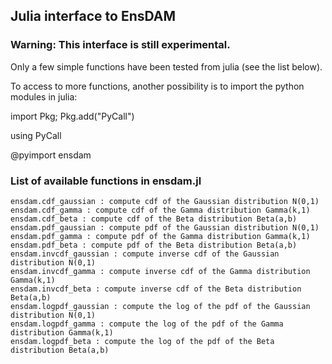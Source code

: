 
## Julia interface to EnsDAM

### Warning: This interface is still experimental.

Only a few simple functions have been tested from julia (see the list below).

To access to more functions, another possibility
is to import the python modules in julia:

import Pkg; Pkg.add("PyCall")

using PyCall

@pyimport ensdam

### List of available functions in ensdam.jl

```
ensdam.cdf_gaussian : compute cdf of the Gaussian distribution N(0,1)
ensdam.cdf_gamma : compute cdf of the Gamma distribution Gamma(k,1)
ensdam.cdf_beta : compute cdf of the Beta distribution Beta(a,b)
ensdam.pdf_gaussian : compute pdf of the Gaussian distribution N(0,1)
ensdam.pdf_gamma : compute pdf of the Gamma distribution Gamma(k,1)
ensdam.pdf_beta : compute pdf of the Beta distribution Beta(a,b)
ensdam.invcdf_gaussian : compute inverse cdf of the Gaussian distribution N(0,1)
ensdam.invcdf_gamma : compute inverse cdf of the Gamma distribution Gamma(k,1)
ensdam.invcdf_beta : compute inverse cdf of the Beta distribution Beta(a,b)
ensdam.logpdf_gaussian : compute the log of the pdf of the Gaussian distribution N(0,1)
ensdam.logpdf_gamma : compute the log of the pdf of the Gamma distribution Gamma(k,1)
ensdam.logpdf_beta : compute the log of the pdf of the Beta distribution Beta(a,b)
```
